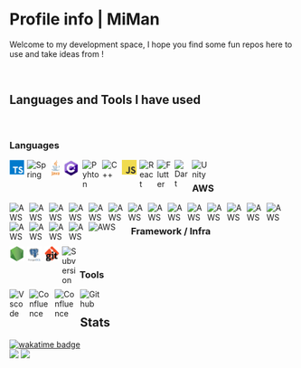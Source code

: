 # Profile info | MiMan 

Welcome to my development space, I hope you find some fun repos here to use and take ideas from !

<br>

## Languages and Tools I have used

<br>

### Languages

<img align="left" title="TypeScript" alt="TypeScript" width="26px" src="https://raw.githubusercontent.com/miman/miman/main/ts-logo.png" style="padding-right: 5px;" />
<img align="left" title="Spring" alt="Spring" width="38px" src="https://cdn.jsdelivr.net/gh/devicons/devicon/icons/spring/spring-original-wordmark.svg" style="padding-right: 5px;" />
<img align="left" title="Java" alt="Java" height="28px" src="https://github.com/miman/miman/blob/main/java-icon.png?raw=true" style="padding-right: 5px;" />
<img align="left" title="C#" alt="C#" width="30px" src="https://github.com/miman/miman/blob/main/c-logo-icon-18.png?raw=true" style="padding-right: 5px;" />
<img align="left" title="Pyhton" alt="Pyhton" width="30px" src="https://cdn.jsdelivr.net/gh/devicons/devicon/icons/python/python-original-wordmark.svg" style="padding-right: 5px;" />
<img align="left" title="C++" alt="C++" width="30px" src="https://cdn.jsdelivr.net/gh/devicons/devicon/icons/cplusplus/cplusplus-original.svg" style="padding-right: 5px;" />
<img align="left" title="JavaScript" alt="JavaScript" width="26px" src="https://raw.githubusercontent.com/github/explore/80688e429a7d4ef2fca1e82350fe8e3517d3494d/topics/javascript/javascript.png" style="padding-right: 5px;" />
<img align="left" title="React" alt="React" width="26px" src="https://cdn.jsdelivr.net/gh/devicons/devicon/icons/react/react-original-wordmark.svg" style="padding-right: 5px;" />
<img align="left" title="Flutter" alt="Flutter" width="26px" src="https://cdn.jsdelivr.net/gh/devicons/devicon/icons/flutter/flutter-original.svg" style="padding-right: 5px;" />
<img align="left" title="Dart" alt="Dart" width="26px" src="https://cdn.jsdelivr.net/gh/devicons/devicon/icons/dart/dart-original.svg" style="padding-right: 5px;" />
<img align="left" title="Unity" alt="Unity" width="30px" src="https://cdn.jsdelivr.net/gh/devicons/devicon/icons/unity/unity-original.svg" style="padding-right: 5px;" />


<br>

### AWS

<img align="left" title="APIGw" alt="AWS" width="30px" src="https://icon.icepanel.io/AWS/svg/App-Integration/API-Gateway.svg" style="padding-right: 5px;"/>
<img align="left" title="AppSync" alt="AWS" width="30px" src="https://icon.icepanel.io/AWS/svg/App-Integration/AppSync.svg" style="padding-right: 5px;"/>
<img align="left" title="EventBridge" alt="AWS" width="30px" src="https://icon.icepanel.io/AWS/svg/App-Integration/EventBridge.svg" style="padding-right: 5px;"/>
<img align="left" title="SQS" alt="AWS" width="30px" src="https://icon.icepanel.io/AWS/svg/App-Integration/Simple-Queue-Service.svg" style="padding-right: 5px;"/>
<img align="left" title="StepFn" alt="AWS" width="30px" src="https://icon.icepanel.io/AWS/svg/App-Integration/Step-Functions.svg" style="padding-right: 5px;"/>
<img align="left" title="EC2" alt="AWS" width="30px" src="https://icon.icepanel.io/AWS/svg/Compute/EC2.svg" style="padding-right: 5px;"/>
<img align="left" title="Lambda" alt="AWS" width="30px" src="https://icon.icepanel.io/AWS/svg/Compute/Lambda.svg" style="padding-right: 5px;"/>
<img align="left" title="Aurora" alt="AWS" width="30px" src="https://icon.icepanel.io/AWS/svg/Database/Aurora.svg" style="padding-right: 5px;"/>
<img align="left" title="DynamoDb" alt="AWS" width="30px" src="https://icon.icepanel.io/AWS/svg/Database/DynamoDB.svg" style="padding-right: 5px;"/>

<img align="left" title="IoT" alt="AWS" width="30px" src="https://icon.icepanel.io/AWS/svg/Internet-of-Things/IoT-Core.svg" style="padding-right: 5px;"/>
<img align="left" title="CloudFormation" alt="AWS" width="30px" src="https://icon.icepanel.io/AWS/svg/Management-Governance/CloudFormation.svg" style="padding-right: 5px;"/>
<img align="left" title="CloudWatch" alt="AWS" width="30px" src="https://icon.icepanel.io/AWS/svg/Management-Governance/CloudWatch.svg" style="padding-right: 5px;"/>
<img align="left" title="CloudFront" alt="AWS" width="30px" src="https://icon.icepanel.io/AWS/svg/Networking-Content-Delivery/CloudFront.svg" style="padding-right: 5px;"/>
<img align="left" title="Route53" alt="AWS" width="30px" src="https://icon.icepanel.io/AWS/svg/Networking-Content-Delivery/Route-53.svg" style="padding-right: 5px;"/>
<img align="left" title="Cognito" alt="AWS" width="30px" src="https://icon.icepanel.io/AWS/svg/Security-Identity-Compliance/Cognito.svg" style="padding-right: 5px;"/>
<img align="left" title="Secrets" alt="AWS" width="30px" src="https://icon.icepanel.io/AWS/svg/Security-Identity-Compliance/Secrets-Manager.svg" style="padding-right: 5px;"/>
<img align="left" title="WAF" alt="AWS" width="30px" src="https://icon.icepanel.io/AWS/svg/Security-Identity-Compliance/WAF.svg" style="padding-right: 5px;"/>
<img align="left" title="S3" alt="AWS" width="30px" src="https://icon.icepanel.io/AWS/svg/Storage/Simple-Storage-Service.svg" style="padding-right: 5px;"/>

<img align="left" title="SST" alt="AWS" width="70px" src="https://sst.dev/assets/lander/logo/sst.svg" style="padding-right: 5px;"/>

<br>

### Framework / Infra

<img align="left" title="Node.js" alt="Node.js" width="26px" src="https://raw.githubusercontent.com/github/explore/80688e429a7d4ef2fca1e82350fe8e3517d3494d/topics/nodejs/nodejs.png" style="padding-right: 5px;" />
<img align="left" title="PostgreSQL" alt="PostgreSQL" width="26px" src="https://raw.githubusercontent.com/miman/miman/main/postgresql.png" style="padding-right: 5px;" />
<img align="left" title="Git" alt="Git" width="26px" src="https://raw.githubusercontent.com/miman/miman/main/git.png" style="padding-right: 5px;" />
<img align="left" title="Subversion" alt="Subversion" width="26px" src="https://cdn.jsdelivr.net/gh/devicons/devicon/icons/subversion/subversion-original.svg" style="padding-right: 5px;" />

<br>

### Tools

<img align="left" title="Vscode" alt="Vscode" width="30px" src="https://cdn.jsdelivr.net/gh/devicons/devicon/icons/vscode/vscode-original.svg" style="padding-right: 5px;" />
<img align="left" title="Confluence" alt="Confluence" width="40px" src="https://cdn.jsdelivr.net/gh/devicons/devicon/icons/confluence/confluence-original-wordmark.svg" style="padding-right: 5px;" />
<img align="left" title="Jira" alt="Confluence" width="40px" src="https://cdn.jsdelivr.net/gh/devicons/devicon/icons/jira/jira-original-wordmark.svg" style="padding-right: 5px;" />
<img align="left" title="Github" alt="Github" width="40px" src="https://cdn.jsdelivr.net/gh/devicons/devicon/icons/github/github-original-wordmark.svg" style="padding-right: 5px;" />

<br>

## Stats

[![wakatime badge](https://wakatime.com/badge/user/53fb229b-d6c8-4ee4-8592-c1aa087e5019.svg)](https://wakatime.com/@53fb229b-d6c8-4ee4-8592-c1aa087e5019)
<br>
<img style="width: 60%;" src="https://github-readme-stats.vercel.app/api?username=miman&count_private=true&show_icons=true&theme=buefy"/>
<img style="width: 38%;" src="https://github-readme-stats.vercel.app/api/top-langs/?username=miman&layout=compact&theme=buefy&langs_count=10&custom_title=Languages%20across%20repos"/>
<!--img style="width: 60%;" src="https://github-readme-stats.vercel.app/api/wakatime?username=miman&layout=compact&custom_title=Wakatime%20stats&langs_count=10"/>
**miman/miman** is a ✨ _special_ ✨ repository because its `README.md` (this file) appears on your GitHub profile.

Here are some ideas to get you started:

- 🔭 I’m currently working on ...
- 🌱 I’m currently learning ...
- 👯 I’m looking to collaborate on ...
- 🤔 I’m looking for help with ...
- 💬 Ask me about ...
- 📫 How to reach me: ...
- 😄 Pronouns: ...
- ⚡ Fun fact: ...
-->
